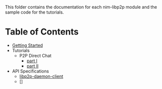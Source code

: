 This folder contains the documentation for each nim-libp2p module and the sample code for the tutorials. 

# Table of Contents 
- [Getting Started](GETTING_STARTED.md)
- Tutorials
    - P2P Direct Chat
        - [part I](tutorial/directchat/start.nim)
        - [part II](tutorial/directchat/second.nim)
- API Specifications
    - [libp2p-daemon-client](api/daemonapi.md)
    - []  